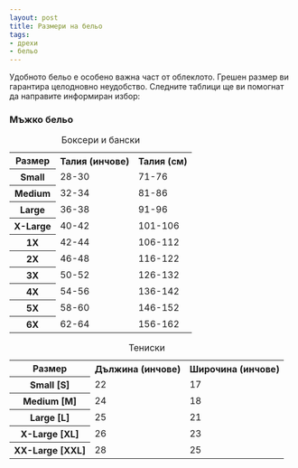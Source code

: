 ```yaml
---
layout: post
title: Размери на бельо
tags:
- дрехи
- бельо
---
```


Удобното бельо е особено важна част от облеклото. Грешен размер ви гарантира целодновно неудобство. Следните таблици ще ви помогнат да направите информиран избор:

### Мъжко бельо

<table class="razmer">
<caption>Боксери и бански</caption>
<tbody>
    <tr>
        <th>Размер</th>
        <th>Талия (инчове)</th>
        <th>Талия (см)</th>
    </tr>
    <tr>
        <th>Small</th>
        <td>28-30</td>
        <td>71-76</td>
    </tr>
    <tr>
        <th>Medium</th>
        <td>32-34</td>
        <td>81-86</td>
    </tr>
    <tr>
        <th>Large</th>
        <td>36-38</td>
        <td>91-96</td>
    </tr>
    <tr>
        <th>X-Large</th>
        <td>40-42</td>
        <td>101-106</td>
    </tr>
    <tr>
        <th>1X</th>
        <td>42-44</td>
        <td>106-112</td>
    </tr>
    <tr>
        <th>2X</th>
        <td>46-48</td>
        <td>116-122</td>
    </tr>
    <tr>
        <th>3X</th>
        <td>50-52</td>
        <td>126-132</td>
    </tr>
    <tr>
        <th>4X</th>
        <td>54-56</td>
        <td>136-142</td>
    </tr>
    <tr>
        <th>5X</th>
        <td>58-60</td>
        <td>146-152</td>
    </tr>
    <tr>
        <th>6X</th>
        <td>62-64</td>
        <td>156-162</td>
    </tr>
  </tbody>
</table>


<table class="razmeri">
<caption>Тениски</caption>
<tbody>
    <tr>
      <th>Размер</th>
      <th>Дължина (инчове)</th>
      <th>Широчина (инчове)</th>
    </tr>
    <tr>
      <th>Small [S]</th>
      <td>22</td>
      <td>17</td>
    </tr>
    <tr>
      <th>Medium [M]</th>
      <td>24</td>
      <td>18</td>
    </tr>
    <tr>
      <th>Large [L]</th>
      <td>25</td>
      <td>21</td>
    </tr>
    <tr>
      <th>X-Large [XL]</th>
      <td>26</td>
      <td>23</td>
    </tr>
    <tr>
      <th>XX-Large [XXL]</th>
      <td>28</td>
      <td>25</td>
    </tr>
  </tbody>
</table>
